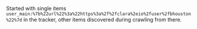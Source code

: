 Started with single items `user_main:%7b%22url%22%3a%22https%3a%2f%2fclara%2eio%2fuser%2fbhouston%22%7d` in the tracker, other items discovered during crawling from there.
